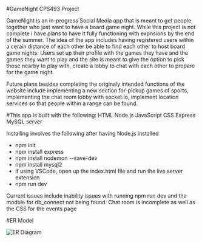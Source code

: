 #GameNight CPS493 Project

GameNight is an in-progress Social Media app that is meant to get people together who just want to have a board game night. While this project is not complete i have plans to have it fully functioning with expnsions by the end of the summer. The idea of the app includes having registered users within a cerain distance of each other be able to find each other to host board game nights. Users set up their profile with the games they have and the games they want to play and the site is meant to give the option to pick those nearby to play with, create a lobby to chat with each other to prepare for the game night.

Future plans besides completing the originaly intended functions of the website include implementing a new section for-pickup games of sports, implementing the chat room lobby with socket.io, implement location services so that people within a range can be found.

#This app is built with the following:
HTML
Node.js
JavaScript
CSS
Express
MySQL server

Installing involves the following after having Node.js installed
- npm init
- npm install express
- npm install nodemon --save-dev
- npm install mysql2
- if using VSCode, open up the index.html file and run the live server extension
- npm run dev

Current issues include inability issues with running npm run dev and the module for db_connect not being found. Chat room is incomplete as well as the CSS for the events page

#ER Model

![ER Diagram](doc/img/erd.png)
